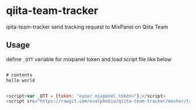 # qiita-team-tracker

qiita-team-tracker send tracking request to MixPanel on Qiita Team


## Usage

define `_QTT` variable for mixpanel token and load script file like below

```js

# contents
hello world


<script>var _QTT = {token: "<your mixpanel token>"};</script>
<script src="https://rawgit.com/evalphobia/qiita-team-tracker/master/tracker.js"></script>
```
